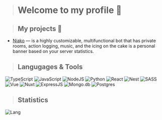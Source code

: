 > # Welcome to my profile 👋
<!-- [![Discord Presence](https://lanyard.cnrad.dev/api/758717520525000794?bg=121613&showDisplayName=true&hideStatus=true&borderRadius=8px)](https://oneheka.com/) -->
> ## My projects 🌿
<!-- * Desires — feature-packed, fast-growing discord bot that exploded in 2021 and won the hearts of many users of the Discord platform. -->
* [Niako](https://niako.xyz/) — is a highly customizable, multifunctional bot that has private rooms, action logging, music, and the icing on the cake is a personal banner based on your server statistics.

> ## Langugages & Tools
![TypeScript](https://shields.io/badge/-TypeScript-090909?style=for-the-badge&logo=typescript)
![JavaScript](https://shields.io/badge/-JavaScript-090909?style=for-the-badge&logo=javascript)
![NodeJS](https://shields.io/badge/-Node.js-090909?style=for-the-badge&logo=node.js)
![Python](https://shields.io/badge/-Python-090909?style=for-the-badge&logo=python)
![React](https://shields.io/badge/-React-090909?style=for-the-badge&logo=react)
![Nest](https://shields.io/badge/-Nest-090909?style=for-the-badge&logo=nestjs&logoColor=df274f)
![SASS](https://shields.io/badge/-SASS-090909?style=for-the-badge&logo=sass)
![Vue](https://shields.io/badge/-Vue-090909?style=for-the-badge&logo=vue.js)
![Nuxt](https://shields.io/badge/-Nuxt-090909?style=for-the-badge&logo=nuxt.js)
![ExpressJS](https://shields.io/badge/-Express.js-090909?style=for-the-badge&logo=express)
![Mongo.db](https://shields.io/badge/-Mongo.db-090909?style=for-the-badge&logo=mongodb)
![Postgres](https://shields.io/badge/postgres-090909?style=for-the-badge&logo=postgresql&logoColor=white)

> ## Statistics
![Lang](https://github-readme-stats.vercel.app/api/top-langs/?username=oneits&layout=compact&theme=merko)
